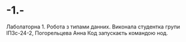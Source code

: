 # -1.-
Лаболаторна 1. Робота з типами данних. Виконала студентка групи ІПЗс-24-2, Погорельцева Анна
Код запускаєть командою нод.

